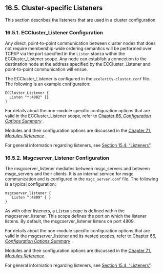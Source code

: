 ## 16.5. Cluster-specific Listeners

This section describes the listeners that are used in a cluster configuration.

### 16.5.1. ECCluster_Listener Configuration

Any direct, point-to-point communication between cluster nodes that does not require membership-wide ordering semantics will be performed over TCP/IP via the port specified in the `Listen` stanza within the ECCluster_Listener scope. Any node can establish a connection to the destination node at the address specified by the ECCluster_Listener and point-to-point communication will ensue.

The ECCluster_Listener is configured in the `ecelerity-cluster.conf` file. The following is an example configuration:

```
ECCluster_Listener {
  Listen "*:4802" {}
}
```

For details about the non-module specific configuration options that are valid in the ECCluster_Listener scope, refer to [Chapter 66, *Configuration Options Summary*](config.options.summary.php "Chapter 66. Configuration Options Summary") .

Modules and their configuration options are discussed in the [Chapter 71, *Modules Reference*](modules.php "Chapter 71. Modules Reference") .

For general information regarding listeners, see [Section 15.4, “Listeners”](listeners.php "15.4. Listeners").

### 16.5.2. Msgcserver_Listener Configuration

The msgcserver_listener mediates between msgc_servers and between msgc_servers and their clients. It is an internal service for msgc communication and is configured in the `msgc_server.conf` file. The following is a typical configuration:

```
msgcserver_listener {
   Listen ":4809" { }
}
```

As with other listeners, a `Listen` scope is defined within the msgcserver_listener. This scope defines the port on which the listener listens. By default, the msgcserver_listener listens on port 4809.

For details about the non-module specific configuration options that are valid in the msgcserver_listener and its nested scopes, refer to [Chapter 66, *Configuration Options Summary*](config.options.summary.php "Chapter 66. Configuration Options Summary") .

Modules and their configuration options are discussed in the [Chapter 71, *Modules Reference*](modules.php "Chapter 71. Modules Reference") .

For general information regarding listeners, see [Section 15.4, “Listeners”](listeners.php "15.4. Listeners").
